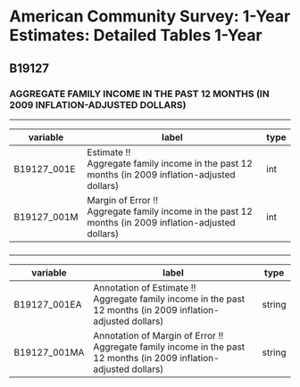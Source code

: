 # American Community Survey: 1-Year Estimates: Detailed Tables 1-Year

## B19127

### AGGREGATE FAMILY INCOME IN THE PAST 12 MONTHS (IN 2009 INFLATION-ADJUSTED DOLLARS)

___

| variable | label | type |
| ----- | ----- | ----- |
| B19127_001E | Estimate !!<br>Aggregate family income in the past 12 months (in 2009 inflation-adjusted dollars) | int |
| B19127_001M | Margin of Error !!<br>Aggregate family income in the past 12 months (in 2009 inflation-adjusted dollars) | int |
### 

___

| variable | label | type |
| ----- | ----- | ----- |
| B19127_001EA | Annotation of Estimate !!<br>Aggregate family income in the past 12 months (in 2009 inflation-adjusted dollars) | string |
| B19127_001MA | Annotation of Margin of Error !!<br>Aggregate family income in the past 12 months (in 2009 inflation-adjusted dollars) | string |

